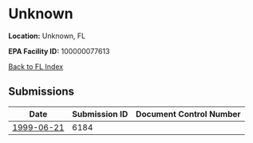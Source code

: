 # Unknown

**Location:** Unknown, FL

**EPA Facility ID:** 100000077613

[Back to FL Index](../../index.md)

## Submissions

| Date | Submission ID | Document Control Number |
|------|--------------|-------------------------|
| [1999-06-21](submissions/6184.md) | 6184 |  |
